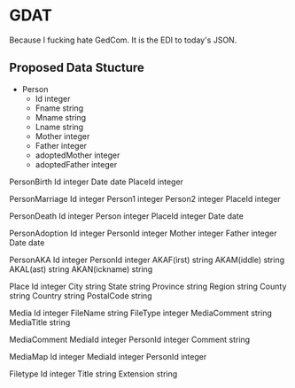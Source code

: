 GDAT
====================

Because I fucking hate GedCom.  It is the EDI to today's JSON.


Proposed Data Stucture
---------------------
- Person
	+	Id	integer
	+	Fname	string
	+	Mname	string
	+	Lname	string
	+	Mother	integer
	+	Father	integer
	+	adoptedMother	integer
	+	adoptedFather	integer

PersonBirth
	Id	integer
	Date	date
	PlaceId	integer

PersonMarriage
	Id	integer
	Person1	integer
	Person2	integer
	PlaceId	integer

PersonDeath	
	Id	integer
	Person	integer
	PlaceId	integer
	Date	date

PersonAdoption
	Id	integer
	PersonId	integer
	Mother	integer
	Father	integer
	Date	date

PersonAKA
	Id	integer
	PersonId	integer
	AKAF(irst)	string
	AKAM(iddle)	string
	AKAL(ast)	string
	AKAN(ickname)	string
	
Place
	Id	integer
	City	string
	State	string
	Province	string
	Region	string
	County	string
	Country	string
	PostalCode	string

Media
	Id	integer
	FileName	string
	FileType	integer
	MediaComment	string
	MediaTitle	string

MediaComment
	MediaId	integer
	PersonId	integer
	Comment	string


MediaMap
	Id	integer
	MediaId	integer
	PersonId	integer

Filetype
	Id integer
	Title	string
	Extension	string
